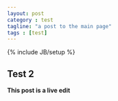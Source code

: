 ```yaml
---
layout: post
category : test
tagline: "a post to the main page"
tags : [test]
---
```

{% include JB/setup %}

## Test 2
**This post is a live edit**
